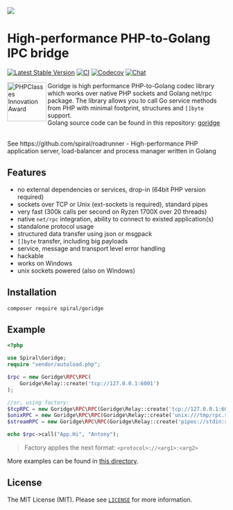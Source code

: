 <a href="https://roadrunner.dev" target="_blank">
  <picture>
    <source media="(prefers-color-scheme: dark)" srcset="https://github.com/roadrunner-server/.github/assets/8040338/e6bde856-4ec6-4a52-bd5b-bfe78736c1ff">
    <img align="center" src="https://github.com/roadrunner-server/.github/assets/8040338/040fb694-1dd3-4865-9d29-8e0748c2c8b8">
  </picture>
</a>

# High-performance PHP-to-Golang IPC bridge

[![Latest Stable Version](https://poser.pugx.org/spiral/goridge/v/stable)](https://packagist.org/packages/spiral/goridge)
[![CI](https://github.com/spiral/goridge-php/workflows/CI/badge.svg)](https://github.com/spiral/goridge-php/actions)
[![Codecov](https://codecov.io/gh/roadrunner-php/goridge/branch/master/graph/badge.svg)](https://codecov.io/gh/roadrunner-php/goridge/)
[![Chat](https://img.shields.io/badge/discord-chat-magenta.svg)](https://discord.gg/TFeEmCs)

<img src="https://files.phpclasses.org/graphics/phpclasses/innovation-award-logo.png" height="90px" alt="PHPClasses Innovation Award" align="left"/>

Goridge is high performance PHP-to-Golang codec library which works over native PHP sockets and Golang net/rpc package. The library allows you to call Go service methods from PHP with minimal footprint, structures and `[]byte` support.  
Golang source code can be found in this repository: [goridge](https://github.com/roadrunner-server/goridge)

<br/>
See https://github.com/spiral/roadrunner - High-performance PHP application server, load-balancer and process manager written in Golang
<br/>

## Features

 - no external dependencies or services, drop-in (64bit PHP version required)
 - sockets over TCP or Unix (ext-sockets is required), standard pipes
 - very fast (300k calls per second on Ryzen 1700X over 20 threads)
 - native `net/rpc` integration, ability to connect to existed application(s)
 - standalone protocol usage
 - structured data transfer using json or msgpack
 - `[]byte` transfer, including big payloads
 - service, message and transport level error handling
 - hackable
 - works on Windows
 - unix sockets powered (also on Windows)

## Installation

```
composer require spiral/goridge
```

## Example

```php
<?php

use Spiral\Goridge;
require "vendor/autoload.php";

$rpc = new Goridge\RPC\RPC(
    Goridge\Relay::create('tcp://127.0.0.1:6001')
);

//or, using factory:
$tcpRPC = new Goridge\RPC\RPC(Goridge\Relay::create('tcp://127.0.0.1:6001'));
$unixRPC = new Goridge\RPC\RPC(Goridge\Relay::create('unix:///tmp/rpc.sock'));
$streamRPC = new Goridge\RPC\RPC(Goridge\Relay::create('pipes://stdin:stdout'));

echo $rpc->call("App.Hi", "Antony");
```

> Factory applies the next format: `<protocol>://<arg1>:<arg2>`

More examples can be found in [this directory](./examples).

License
-------
The MIT License (MIT). Please see [`LICENSE`](./LICENSE) for more information.
